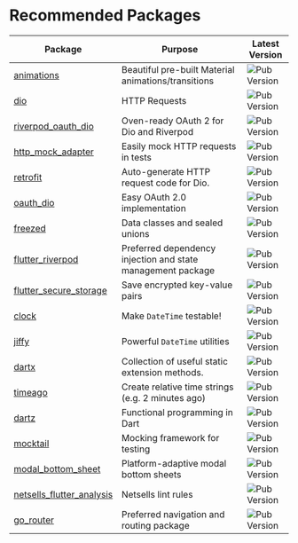 # Recommended Packages

| Package                                                      | Purpose                                                     | Latest Version                                               |
| ------------------------------------------------------------ | ----------------------------------------------------------- | ------------------------------------------------------------ |
| [animations](https://pub.dev/packages/animations)            | Beautiful pre-built Material animations/transitions         | ![Pub Version](https://img.shields.io/pub/v/animations)      |
| [dio](https://pub.dev/packages/dio)                          | HTTP Requests                                               | ![Pub Version](https://img.shields.io/pub/v/dio)             |
| [riverpod_oauth_dio](https://pub.dev/packages/riverpod_oauth_dio) | Oven-ready OAuth 2 for Dio and Riverpod                     | ![Pub Version](https://img.shields.io/pub/v/riverpod_oauth_dio) |
| [http_mock_adapter](https://pub.dev/packages/http_mock_adapter) | Easily mock HTTP requests in tests                          | ![Pub Version](https://img.shields.io/pub/v/http_mock_adapter) |
| [retrofit](https://pub.dev/packages/retrofit)                | Auto-generate HTTP request code for Dio.                    | ![Pub Version](https://img.shields.io/pub/v/retrofit)        |
| [oauth_dio](https://pub.dev/packages/oauth_dio)              | Easy OAuth 2.0 implementation                               | ![Pub Version](https://img.shields.io/pub/v/oauth_dio)       |
| [freezed](https://pub.dev/packages/freezed)                  | Data classes and sealed unions                              | ![Pub Version](https://img.shields.io/pub/v/freezed)         |
| [flutter_riverpod](https://pub.dev/packages/flutter_riverpod) | Preferred dependency injection and state management package | ![Pub Version](https://img.shields.io/pub/v/flutter_riverpod) |
| [flutter_secure_storage](https://pub.dev/packages/flutter_secure_storage) | Save encrypted key-value pairs                              | ![Pub Version](https://img.shields.io/pub/v/flutter_secure_storage) |
| [clock](https://pub.dev/packages/clock)                      | Make `DateTime` testable!                                   | ![Pub Version](https://img.shields.io/pub/v/clock)           |
| [jiffy](https://pub.dev/packages/jiffy)                      | Powerful `DateTime` utilities                               | ![Pub Version](https://img.shields.io/pub/v/jiffy)           |
| [dartx](https://pub.dev/packages/dartx)                      | Collection of useful static extension methods.              | ![Pub Version](https://img.shields.io/pub/v/dartx)           |
| [timeago](https://pub.dev/packages/timeago)                  | Create relative time strings (e.g. 2 minutes ago)           | ![Pub Version](https://img.shields.io/pub/v/timeago)         |
| [dartz](https://pub.dev/packages/dartz)                      | Functional programming in Dart                              | ![Pub Version](https://img.shields.io/pub/v/dartz)           |
| [mocktail](https://pub.dev/packages/mocktail)                | Mocking framework for testing                               | ![Pub Version](https://img.shields.io/pub/v/mocktail)        |
| [modal_bottom_sheet](https://pub.dev/packages/modal_bottom_sheet) | Platform-adaptive modal bottom sheets                       | ![Pub Version](https://img.shields.io/pub/v/modal_bottom_sheet) |
| [netsells_flutter_analysis](https://pub.dev/packages/netsells_flutter_analysis) | Netsells lint rules                                         | ![Pub Version](https://img.shields.io/pub/v/netsells_flutter_analysis) |
| [go_router](https://pub.dev/packages/go_router)              | Preferred navigation and routing package                    | ![Pub Version](https://img.shields.io/pub/v/go_router)       |
